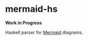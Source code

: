 # mermaid-hs

**Work in Progress**

Haskell parser for [Mermaid](https://mermaid-js.github.io/mermaid/#/) diagrams.
